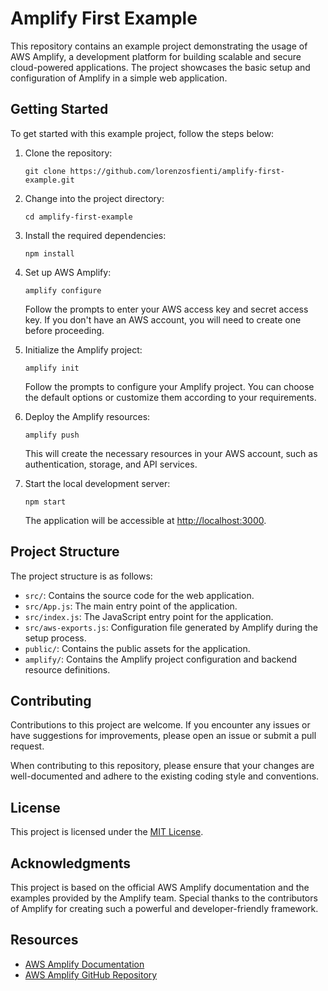 Amplify First Example
=======================

This repository contains an example project demonstrating the usage of AWS Amplify, a development platform for building scalable and secure cloud-powered applications. The project showcases the basic setup and configuration of Amplify in a simple web application.

Getting Started
---------------

To get started with this example project, follow the steps below:

1. Clone the repository:

    `git clone https://github.com/lorenzosfienti/amplify-first-example.git`

2. Change into the project directory:

    `cd amplify-first-example`

3. Install the required dependencies:

    `npm install`

4. Set up AWS Amplify:

    `amplify configure`

    Follow the prompts to enter your AWS access key and secret access key. If you don't have an AWS account, you will need to create one before proceeding.

5. Initialize the Amplify project:

    `amplify init`

    Follow the prompts to configure your Amplify project. You can choose the default options or customize them according to your requirements.

6. Deploy the Amplify resources:

    `amplify push`

    This will create the necessary resources in your AWS account, such as authentication, storage, and API services.

7. Start the local development server:

    `npm start`

    The application will be accessible at [http://localhost:3000](http://localhost:3000/).

Project Structure
-----------------

The project structure is as follows:

- `src/`: Contains the source code for the web application.
- `src/App.js`: The main entry point of the application.
- `src/index.js`: The JavaScript entry point for the application.
- `src/aws-exports.js`: Configuration file generated by Amplify during the setup process.
- `public/`: Contains the public assets for the application.
- `amplify/`: Contains the Amplify project configuration and backend resource definitions.

Contributing
------------

Contributions to this project are welcome. If you encounter any issues or have suggestions for improvements, please open an issue or submit a pull request.

When contributing to this repository, please ensure that your changes are well-documented and adhere to the existing coding style and conventions.

License
-------

This project is licensed under the [MIT License](https://chat.openai.com/LICENSE).

Acknowledgments
----------------

This project is based on the official AWS Amplify documentation and the examples provided by the Amplify team. Special thanks to the contributors of Amplify for creating such a powerful and developer-friendly framework.

Resources
---------

- [AWS Amplify Documentation](https://docs.amplify.aws/)
- [AWS Amplify GitHub Repository](https://github.com/aws-amplify/amplify-js)